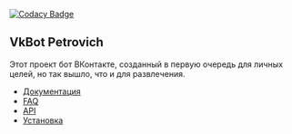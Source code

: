[![Codacy Badge](https://api.codacy.com/project/badge/Grade/902a018f7e0c4e5d9a823e974a972742)](https://app.codacy.com/manual/Xoma163/xoma163site?utm_source=github.com&utm_medium=referral&utm_content=Xoma163/xoma163site&utm_campaign=Badge_Grade_Settings)

## VkBot Petrovich

Этот проект бот ВКонтакте, созданный в первую очередь для личных целей, но так вышло, что и для развлечения.

* [Документация](https://vk.com/@igor_petrovich_ksta-instrukciya-po-ispolzovaniu) 
* [FAQ](./readme/faq.md)
* [API](./readme/api.md) 
* [Установка](./readme/setup.md)


